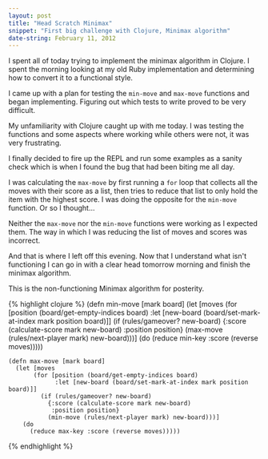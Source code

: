 ```yaml
---
layout: post
title: "Head Scratch Minimax"
snippet: "First big challenge with Clojure, Minimax algorithm"
date-string: February 11, 2012
---
```


I spent all of today trying to implement the minimax algorithm in
Clojure. I spent the morning looking at my old Ruby implementation and
determining how to convert it to a functional style.

I came up with a plan for testing the `min-move` and `max-move` functions
and began implementing. Figuring out which tests to write proved to be
very difficult. 

My unfamiliarity with Clojure caught up with me today. I was testing the
functions and some aspects where working while others were not, it was
very frustrating. 

I finally decided to fire up the REPL and run some examples as a sanity
check which is when I found the bug that had been biting me all day. 

I was calculating the `max-move` by first running a `for` loop that collects
all the moves with their score as a list, then tries to reduce that list to only
hold the item with the highest score. I was doing the opposite for the
`min-move` function. Or so I thought...

Neither the `max-move` nor the `min-move` functions were working as I
expected them. The way in which I was reducing the list of moves and
scores was incorrect. 

And that is where I left off this evening. Now that I understand what
isn't functioning I can go in with a clear head tomorrow morning and
finish the minimax algorithm. 

This is the non-functioning Minimax algorithm for posterity.

{% highlight clojure %}
    (defn min-move [mark board]
      (let [moves
           (for [position (board/get-empty-indices board) 
                 :let [new-board (board/set-mark-at-index mark position board)]]
             (if (rules/gameover? new-board) 
               {:score (calculate-score mark new-board)
                :position position}
               (max-move (rules/next-player mark) new-board)))]
        (do
          (reduce min-key :score (reverse moves)))))

    (defn max-move [mark board]
      (let [moves
           (for [position (board/get-empty-indices board)
                 :let [new-board (board/set-mark-at-index mark position board)]]
             (if (rules/gameover? new-board)
               {:score (calculate-score mark new-board)
                :position position}
               (min-move (rules/next-player mark) new-board)))]
        (do
          (reduce max-key :score (reverse moves)))))
{% endhighlight %}
